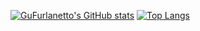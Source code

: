 [![GuFurlanetto's GitHub stats](https://github-readme-stats.vercel.app/api?username=GuFurlanetto&theme=radical&hide=issues,stars,contribs)](https://github.com/GuFurlanetto/github-readme-stats)
  [![Top Langs](https://github-readme-stats.vercel.app/api/top-langs/?username=GuFurlanetto&theme=radical&layout=compact&hide=php)](https://github.com/GuFurlanetto/github-readme-stats)
